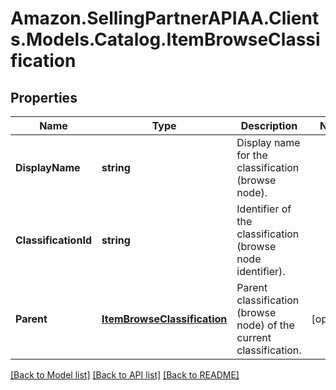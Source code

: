 # Amazon.SellingPartnerAPIAA.Clients.Models.Catalog.ItemBrowseClassification
## Properties

Name | Type | Description | Notes
------------ | ------------- | ------------- | -------------
**DisplayName** | **string** | Display name for the classification (browse node). | 
**ClassificationId** | **string** | Identifier of the classification (browse node identifier). | 
**Parent** | [**ItemBrowseClassification**](ItemBrowseClassification.md) | Parent classification (browse node) of the current classification. | [optional] 

[[Back to Model list]](../README.md#documentation-for-models) [[Back to API list]](../README.md#documentation-for-api-endpoints) [[Back to README]](../README.md)

